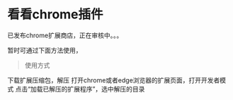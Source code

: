# 看看chrome插件

已发布chrome扩展商店，正在审核中。。。

暂时可通过下面方法使用，

> 使用方式

下载扩展压缩包，解压
打开chrome或者edge浏览器的扩展页面，打开开发者模式
点击“加载已解压的扩展程序”，选中解压的目录
